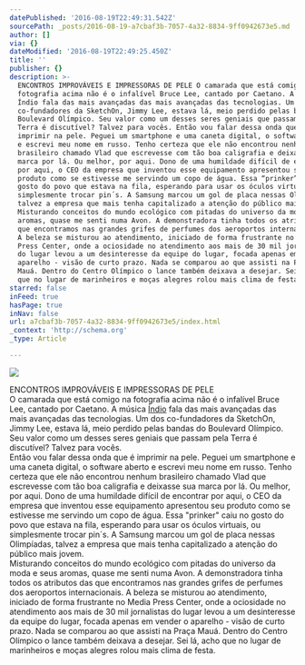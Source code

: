 ```yaml
---
datePublished: '2016-08-19T22:49:31.542Z'
sourcePath: _posts/2016-08-19-a7cbaf3b-7057-4a32-8834-9ff0942673e5.md
author: []
via: {}
dateModified: '2016-08-19T22:49:25.450Z'
title: ''
publisher: {}
description: >-
  ENCONTROS IMPROVÁVEIS E IMPRESSORAS DE PELE O camarada que está comigo na
  fotografia acima não é o infalível Bruce Lee, cantado por Caetano. A música
  Índio fala das mais avançadas das mais avançadas das tecnologias. Um dos
  co-fundadores da SketchOn, Jimmy Lee, estava lá, meio perdido pelas bandas do
  Boulevard Olímpico. Seu valor como um desses seres geniais que passam pela
  Terra é discutível? Talvez para vocês. Então vou falar dessa onda que é
  imprimir na pele. Peguei um smartphone e uma caneta digital, o software aberto
  e escrevi meu nome em russo. Tenho certeza que ele não encontrou nenhum
  brasileiro chamado Vlad que escrevesse com tão boa caligrafia e deixasse sua
  marca por lá. Ou melhor, por aqui. Dono de uma humildade difícil de encontrar
  por aqui, o CEO da empresa que inventou esse equipamento apresentou seu
  produto como se estivesse me servindo um copo de água. Essa “prinker” caiu no
  gosto do povo que estava na fila, esperando para usar os óculos virtuais, ou
  simplesmente trocar pin´s. A Samsung marcou um gol de placa nessas Olimpíadas,
  talvez a empresa que mais tenha capitalizado a atenção do público mais jovem.
  Misturando conceitos do mundo ecológico com pitadas do universo da moda e seus
  aromas, quase me senti numa Avon. A demonstradora tinha todos os atributos das
  que encontramos nas grandes grifes de perfumes dos aeroportos internacionais.
  A beleza se misturou ao atendimento, iniciado de forma frustrante no Media
  Press Center, onde a ociosidade no atendimento aos mais de 30 mil jornalistas
  do lugar levou a um desinteresse da equipe do lugar, focada apenas em vender o
  aparelho - visão de curto prazo. Nada se comparou ao que assisti na Praça
  Mauá. Dentro do Centro Olímpico o lance também deixava a desejar. Sei lá, acho
  que no lugar de marinheiros e moças alegres rolou mais clima de festa.
starred: false
inFeed: true
hasPage: true
inNav: false
url: a7cbaf3b-7057-4a32-8834-9ff0942673e5/index.html
_context: 'http://schema.org'
_type: Article

---
```

![](https://the-grid-user-content.s3-us-west-2.amazonaws.com/977c5e03-927d-48df-b491-cf781baca39a.jpg)

ENCONTROS IMPROVÁVEIS E IMPRESSORAS DE PELE  
O camarada que está comigo na fotografia acima não é o infalível Bruce Lee, cantado por Caetano. A música [Índio][0] fala das mais avançadas das mais avançadas das tecnologias. Um dos co-fundadores da SketchOn, Jimmy Lee, estava lá, meio perdido pelas bandas do Boulevard Olímpico. Seu valor como um desses seres geniais que passam pela Terra é discutível? Talvez para vocês.  
Então vou falar dessa onda que é imprimir na pele. Peguei um smartphone e uma caneta digital, o software aberto e escrevi meu nome em russo. Tenho certeza que ele não encontrou nenhum brasileiro chamado Vlad que escrevesse com tão boa caligrafia e deixasse sua marca por lá. Ou melhor, por aqui. Dono de uma humildade difícil de encontrar por aqui, o CEO da empresa que inventou esse equipamento apresentou seu produto como se estivesse me servindo um copo de água. Essa "prinker" caiu no gosto do povo que estava na fila, esperando para usar os óculos virtuais, ou simplesmente trocar pin´s. A Samsung marcou um gol de placa nessas Olimpíadas, talvez a empresa que mais tenha capitalizado a atenção do público mais jovem.  
Misturando conceitos do mundo ecológico com pitadas do universo da moda e seus aromas, quase me senti numa Avon. A demonstradora tinha todos os atributos das que encontramos nas grandes grifes de perfumes dos aeroportos internacionais. A beleza se misturou ao atendimento, iniciado de forma frustrante no Media Press Center, onde a ociosidade no atendimento aos mais de 30 mil jornalistas do lugar levou a um desinteresse da equipe do lugar, focada apenas em vender o aparelho - visão de curto prazo. Nada se comparou ao que assisti na Praça Mauá. Dentro do Centro Olímpico o lance também deixava a desejar. Sei lá, acho que no lugar de marinheiros e moças alegres rolou mais clima de festa.

[0]: https://youtu.be/dPdfwzYuOsw